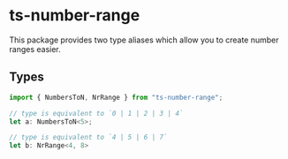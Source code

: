# ts-number-range

This package provides two type aliases which allow you to create number ranges easier.

## Types

```typescript
import { NumbersToN, NrRange } from "ts-number-range";

// type is equivalent to `0 | 1 | 2 | 3 | 4`
let a: NumbersToN<5>;

// type is equivalent to `4 | 5 | 6 | 7`
let b: NrRange<4, 8>
```